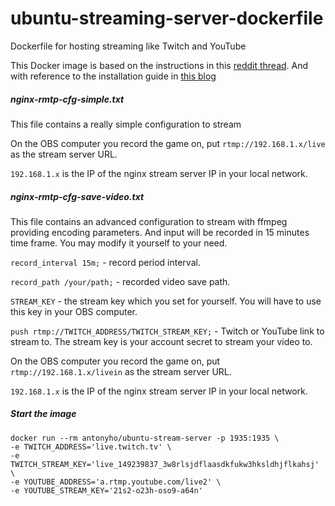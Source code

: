 # ubuntu-streaming-server-dockerfile
Dockerfile for hosting streaming like Twitch and YouTube


This Docker image is based on the instructions in this [reddit thread](https://blog.manhim.net/2015/01/live-streaming-using-a-computer-and-a-ubuntu-server-to-twitch-tv/). And with reference to the installation guide in [this blog](https://blog.manhim.net/2015/01/live-streaming-using-a-computer-and-a-ubuntu-server-to-twitch-tv/)


##### nginx-rmtp-cfg-simple.txt
This file contains a really simple configuration to stream

On the OBS computer you record the game on, put `rtmp://192.168.1.x/live` as the stream server URL.

`192.168.1.x` is the IP of the nginx stream server IP in your local network.


##### nginx-rmtp-cfg-save-video.txt
This file contains an advanced configuration to stream with ffmpeg providing encoding parameters. And input will be recorded in 15 minutes time frame. You may modify it yourself to your need.

`record_interval 15m;` - record period interval.

`record_path /your/path;` - recorded video save path.

`STREAM_KEY` - the stream key which you set for yourself. You will have to use this key in your OBS computer.

`push rtmp://TWITCH_ADDRESS/TWITCH_STREAM_KEY;` - Twitch or YouTube link to stream to. The stream key is your account secret to stream your video to.

On the OBS computer you record the game on, put `rtmp://192.168.1.x/livein` as the stream server URL.

`192.168.1.x` is the IP of the nginx stream server IP in your local network.


##### Start the image
```
docker run --rm antonyho/ubuntu-stream-server -p 1935:1935 \
-e TWITCH_ADDRESS='live.twitch.tv' \
-e TWITCH_STREAM_KEY='live_149239837_3w8rlsjdflaasdkfukw3hksldhjflkahsj' \
-e YOUTUBE_ADDRESS='a.rtmp.youtube.com/live2' \
-e YOUTUBE_STREAM_KEY='21s2-o23h-oso9-a64n'
```
